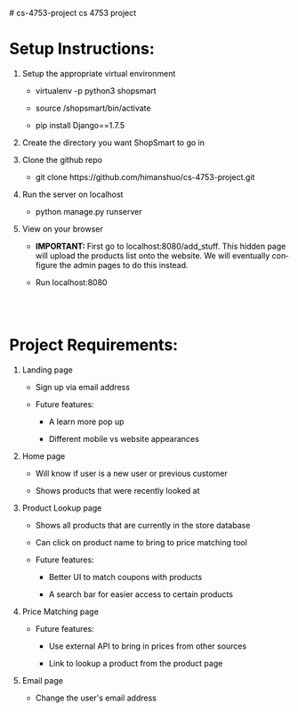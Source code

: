 <!DOCTYPE HTML PUBLIC "-//W3C//DTD HTML 4.0 Transitional//EN">
<html>
<head>
	<meta http-equiv="content-type" content="text/html; charset=utf-8">
	<title></title>
	<meta name="generator" content="LibreOffice 4.2.7.2 (Linux)">
	<meta name="created" content="0;0">
	<meta name="changed" content="20150410;195210820326439">
	<style type="text/css">
	<!--
		p { color: #000000 }
		h1 { color: #000000 }
	-->
	</style>
</head>
<body lang="en-US" text="#000000" dir="ltr" style="background: transparent">
<p># cs-4753-project cs 4753 project 
</p>
<h1>Setup Instructions:</h1>
<ol>
	<li><p style="margin-bottom: 0in">Setup the appropriate virtual
	environment 
	</p>
	<ul>
		<li><p style="margin-bottom: 0in">virtualenv -p python3 shopsmart 
		</p>
		<li><p style="margin-bottom: 0in">source /shopsmart/bin/activate 
		</p>
		<li><p style="margin-bottom: 0in">pip install Django==1.7.5</p>
	</ul>
	<li><p style="margin-bottom: 0in">Create the directory you want
	ShopSmart to go in</p>
	<li><p style="margin-bottom: 0in">Clone the github repo</p>
	<ul>
		<li><p style="margin-bottom: 0in">git clone
		https://github.com/himanshuo/cs-4753-project.git</p>
	</ul>
	<li><p style="margin-bottom: 0in">Run the server on localhost</p>
	<ul>
		<li><p style="margin-bottom: 0in">python manage.py runserver</p>
	</ul>
	<li><p>View on your browser</p>
	<ul>
		<li><p><b>IMPORTANT: </b><span style="font-weight: normal">First go
		to localhost:8080/add_stuff. This </span><span style="font-weight: normal">hidden
		page </span><span style="font-weight: normal">will upload the
		products list onto the website. We will eventually configure the
		admin pages to do this instead.</span></p>
		<li><p><span style="font-weight: normal">Run localhost:8080</span></p>
	</ul>
</ol>
<p><br><br>
</p>
<h1>Project Requirements:</h1>
<ol>
	<li value="1"><p style="margin-bottom: 0in">Landing page</p>
	<ul>
		<li><p style="margin-bottom: 0in">Sign up via email address</p>
		<li><p style="margin-bottom: 0in">Future features:</p>
		<ul>
			<li><p style="margin-bottom: 0in">A learn more pop up</p>
			<li><p style="margin-bottom: 0in">Different mobile vs website
			appearances</p>
		</ul>
	</ul>
	<li><p style="margin-bottom: 0in">Home page</p>
	<ul>
		<li><p style="margin-bottom: 0in">Will know if user is a new user
		or previous customer</p>
		<li><p style="margin-bottom: 0in">Shows products that were recently
		looked at</p>
	</ul>
	<li><p style="margin-bottom: 0in">Product Lookup page</p>
	<ul>
		<li><p style="margin-bottom: 0in">Shows all products that are
		currently in the store database</p>
		<li><p style="margin-bottom: 0in">Can click on product name to
		bring to price matching tool</p>
		<li><p style="margin-bottom: 0in">Future features:</p>
		<ul>
			<li><p style="margin-bottom: 0in">Better UI to match coupons with
			products</p>
			<li><p style="margin-bottom: 0in">A search bar for easier access
			to certain products</p>
		</ul>
	</ul>
	<li><p style="margin-bottom: 0in">Price Matching page</p>
	<ul>
		<li><p style="margin-bottom: 0in">Future features:</p>
		<ul>
			<li><p style="margin-bottom: 0in">Use external API to bring in
			prices from other sources</p>
			<li><p style="margin-bottom: 0in">Link to lookup a product from
			the product page</p>
		</ul>
	</ul>
	<li><p>Email page</p>
	<ul>
		<li><p><span style="font-weight: normal">Change the user's email
		address</span></p>
	</ul>
</ol>
</body>
</html>